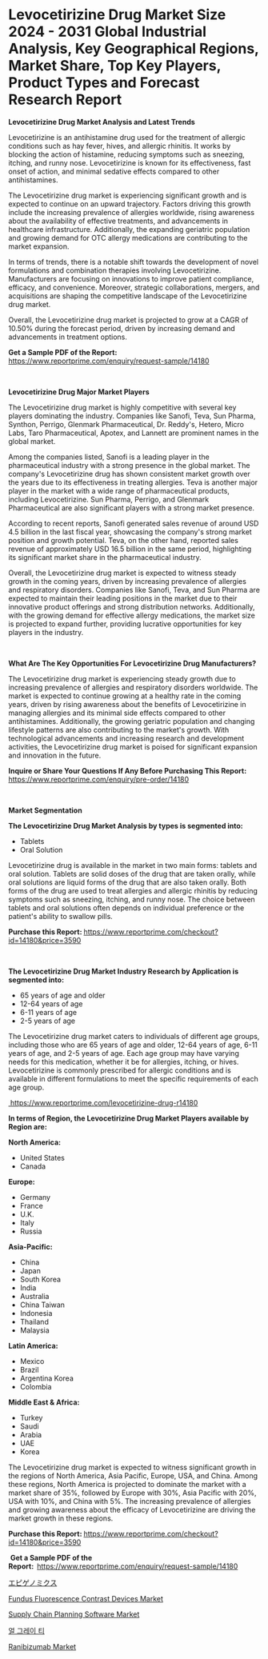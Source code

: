 <p><h1>Levocetirizine Drug Market Size 2024 - 2031 Global Industrial Analysis, Key Geographical Regions, Market Share, Top Key Players, Product Types and Forecast Research Report</h1></p><p><strong>Levocetirizine Drug Market Analysis and Latest Trends</strong></p>
<p><p>Levocetirizine is an antihistamine drug used for the treatment of allergic conditions such as hay fever, hives, and allergic rhinitis. It works by blocking the action of histamine, reducing symptoms such as sneezing, itching, and runny nose. Levocetirizine is known for its effectiveness, fast onset of action, and minimal sedative effects compared to other antihistamines.</p><p>The Levocetirizine drug market is experiencing significant growth and is expected to continue on an upward trajectory. Factors driving this growth include the increasing prevalence of allergies worldwide, rising awareness about the availability of effective treatments, and advancements in healthcare infrastructure. Additionally, the expanding geriatric population and growing demand for OTC allergy medications are contributing to the market expansion.</p><p>In terms of trends, there is a notable shift towards the development of novel formulations and combination therapies involving Levocetirizine. Manufacturers are focusing on innovations to improve patient compliance, efficacy, and convenience. Moreover, strategic collaborations, mergers, and acquisitions are shaping the competitive landscape of the Levocetirizine drug market.</p><p>Overall, the Levocetirizine drug market is projected to grow at a CAGR of 10.50% during the forecast period, driven by increasing demand and advancements in treatment options.</p></p>
<p><strong>Get a Sample PDF of the Report:&nbsp;</strong> <a href="https://www.reportprime.com/enquiry/request-sample/14180">https://www.reportprime.com/enquiry/request-sample/14180</a></p>
<p>&nbsp;</p>
<p><strong>Levocetirizine Drug Major Market Players</strong></p>
<p><p>The Levocetirizine drug market is highly competitive with several key players dominating the industry. Companies like Sanofi, Teva, Sun Pharma, Synthon, Perrigo, Glenmark Pharmaceutical, Dr. Reddy's, Hetero, Micro Labs, Taro Pharmaceutical, Apotex, and Lannett are prominent names in the global market.</p><p>Among the companies listed, Sanofi is a leading player in the pharmaceutical industry with a strong presence in the global market. The company's Levocetirizine drug has shown consistent market growth over the years due to its effectiveness in treating allergies. Teva is another major player in the market with a wide range of pharmaceutical products, including Levocetirizine. Sun Pharma, Perrigo, and Glenmark Pharmaceutical are also significant players with a strong market presence.</p><p>According to recent reports, Sanofi generated sales revenue of around USD 4.5 billion in the last fiscal year, showcasing the company's strong market position and growth potential. Teva, on the other hand, reported sales revenue of approximately USD 16.5 billion in the same period, highlighting its significant market share in the pharmaceutical industry.</p><p>Overall, the Levocetirizine drug market is expected to witness steady growth in the coming years, driven by increasing prevalence of allergies and respiratory disorders. Companies like Sanofi, Teva, and Sun Pharma are expected to maintain their leading positions in the market due to their innovative product offerings and strong distribution networks. Additionally, with the growing demand for effective allergy medications, the market size is projected to expand further, providing lucrative opportunities for key players in the industry.</p></p>
<p>&nbsp;</p>
<p><strong>What Are The Key Opportunities For Levocetirizine Drug Manufacturers?</strong></p>
<p><p>The Levocetirizine drug market is experiencing steady growth due to increasing prevalence of allergies and respiratory disorders worldwide. The market is expected to continue growing at a healthy rate in the coming years, driven by rising awareness about the benefits of Levocetirizine in managing allergies and its minimal side effects compared to other antihistamines. Additionally, the growing geriatric population and changing lifestyle patterns are also contributing to the market's growth. With technological advancements and increasing research and development activities, the Levocetirizine drug market is poised for significant expansion and innovation in the future.</p></p>
<p><strong>Inquire or Share Your Questions If Any Before Purchasing This Report:</strong> <a href="https://www.reportprime.com/enquiry/pre-order/14180">https://www.reportprime.com/enquiry/pre-order/14180</a></p>
<p>&nbsp;</p>
<p><strong>Market Segmentation</strong></p>
<p><strong>The Levocetirizine Drug Market Analysis by types is segmented into:</strong></p>
<p><ul><li>Tablets</li><li>Oral Solution</li></ul></p>
<p><p>Levocetirizine drug is available in the market in two main forms: tablets and oral solution. Tablets are solid doses of the drug that are taken orally, while oral solutions are liquid forms of the drug that are also taken orally. Both forms of the drug are used to treat allergies and allergic rhinitis by reducing symptoms such as sneezing, itching, and runny nose. The choice between tablets and oral solutions often depends on individual preference or the patient's ability to swallow pills.</p></p>
<p><strong>Purchase this Report:&nbsp;</strong><a href="https://www.reportprime.com/checkout?id=14180&price=3590">https://www.reportprime.com/checkout?id=14180&price=3590</a></p>
<p>&nbsp;</p>
<p><strong>The Levocetirizine Drug Market Industry Research by Application is segmented into:</strong></p>
<p><ul><li>65 years of age and older</li><li>12-64 years of age</li><li>6-11 years of age</li><li>2-5 years of age</li></ul></p>
<p><p>The Levocetirizine drug market caters to individuals of different age groups, including those who are 65 years of age and older, 12-64 years of age, 6-11 years of age, and 2-5 years of age. Each age group may have varying needs for this medication, whether it be for allergies, itching, or hives. Levocetirizine is commonly prescribed for allergic conditions and is available in different formulations to meet the specific requirements of each age group.</p></p>
<p><a href="https://www.reportprime.com/levocetirizine-drug-r14180">&nbsp;https://www.reportprime.com/levocetirizine-drug-r14180</a></p>
<p><strong>In terms of Region, the Levocetirizine Drug Market Players available by Region are:</strong></p>
<p>
    <p> <strong> North America: </strong>
        <ul>
            <li>United States</li>
            <li>Canada</li>
        </ul>
        </p> 
    <p> <strong> Europe: </strong>
        <ul>
            <li>Germany</li>
            <li>France</li>
            <li>U.K.</li>
            <li>Italy</li>
            <li>Russia</li>
        </ul>
        </p> 
    <p> <strong> Asia-Pacific: </strong>
        <ul>
            <li>China</li>
            <li>Japan</li>
            <li>South Korea</li>
            <li>India</li>
            <li>Australia</li>
            <li>China Taiwan</li>
            <li>Indonesia</li>
            <li>Thailand</li>
            <li>Malaysia</li>
        </ul>
        </p> 
    <p> <strong> Latin America: </strong>
        <ul>
            <li>Mexico</li>
            <li>Brazil</li>
            <li>Argentina Korea</li>
            <li>Colombia</li>
        </ul>
        </p> 
    <p> <strong> Middle East & Africa: </strong>
        <ul>
            <li>Turkey</li>
            <li>Saudi</li>
            <li>Arabia</li>
            <li>UAE</li>
            <li>Korea</li>
        </ul>
    </p>
    </p>
<p><p>The Levocetirizine drug market is expected to witness significant growth in the regions of North America, Asia Pacific, Europe, USA, and China. Among these regions, North America is projected to dominate the market with a market share of 35%, followed by Europe with 30%, Asia Pacific with 20%, USA with 10%, and China with 5%. The increasing prevalence of allergies and growing awareness about the efficacy of Levocetirizine are driving the market growth in these regions.</p></p>
<p><strong>Purchase this Report: </strong><a href="https://www.reportprime.com/checkout?id=14180&price=3590">https://www.reportprime.com/checkout?id=14180&price=3590</a></p>
<p>&nbsp;<strong>Get a Sample PDF of the Report:&nbsp;&nbsp;</strong><a href="https://www.reportprime.com/enquiry/request-sample/14180">https://www.reportprime.com/enquiry/request-sample/14180</a></p>
<p><strong></strong></p>
<p><p><a href="https://medium.com/@pedrogers56456/%E3%82%A8%E3%83%94%E3%82%B2%E3%83%8E%E3%83%9F%E3%82%AF%E3%82%B9%E5%B8%82%E5%A0%B4%E8%A6%8F%E6%A8%A1-%E8%A9%A6%E8%96%AC-%E3%82%AD%E3%83%83%E3%83%88-%E6%A9%9F%E5%99%A8-%E3%82%B5%E3%83%BC%E3%83%93%E3%82%B9%E5%88%A5-%E5%95%86%E5%93%81-%E7%A0%94%E7%A9%B6%E6%A9%9F%E9%96%A2-%E7%97%85%E9%99%A2-%E3%81%9D%E3%81%AE%E4%BB%96-%E4%B8%96%E7%95%8C%E7%94%A3%E6%A5%AD%E5%88%86%E6%9E%90-%E3%82%B7%E3%82%A7%E3%82%A2-%E6%88%90%E9%95%B7-%E3%83%88%E3%83%AC%E3%83%B3%E3%83%89-%E3%81%8A%E3%82%88%E3%81%B32024%E5%B9%B4%E3%81%8B%E3%82%892031%E5%B9%B4%E3%81%BE%E3%81%A7%E3%81%AE%E4%BA%88%E6%B8%AC-bb1eb20fa178">エピゲノミクス</a></p><p><a href="https://medium.com/@richard.james09789/fundus-fluorescence-contrast-devices-market-size-share-analysis-growth-trends-forecasts-2024-16695c7d08ea">Fundus Fluorescence Contrast Devices Market</a></p><p><a href="https://issuu.com/reportprime-2/docs/supply-chain-planning-software-market-size-2030.pp">Supply Chain Planning Software Market</a></p><p><a href="https://medium.com/@angelitahessel2022/%EC%96%BC-%EA%B7%B8%EB%A0%88%EC%9D%B4-%EC%B0%A8-%EC%8B%9C%EC%9E%A5-%EA%B7%9C%EB%AA%A8-%EC%A0%90%EC%9C%A0%EC%9C%A8-%EB%B0%8F-%ED%8A%B8%EB%A0%8C%EB%93%9C-%EB%B6%84%EC%84%9D-%EB%B3%B4%EA%B3%A0%EC%84%9C-%EC%A0%9C%ED%92%88-%ED%99%8D%EC%B0%A8-%EB%85%B9%EC%B0%A8-%EC%9A%B0%EB%A1%B1-%EA%B8%B0%ED%83%80-%EB%B3%84-%EB%B0%8F-%EC%84%B8%EA%B7%B8%EB%A8%BC%ED%8A%B8-%EC%98%88%EC%B8%A1-2024-2031-870e8deff274">얼 그레이 티</a></p><p><a href="https://github.com/gulaimolin/Market-Research-Report-List-5/blob/main/ranibizumab-market.md">Ranibizumab Market</a></p></p>